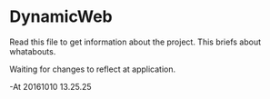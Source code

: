 # DynamicWeb
Read this file to get information about the project.
This briefs about whatabouts.

Waiting for changes to reflect at application.


-At 20161010 13.25.25
